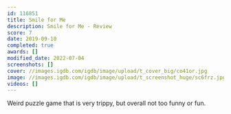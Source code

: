 ```yaml
---
id: 116851
title: Smile for Me
description: Smile for Me - Review
score: 7
date: 2019-09-10
completed: true
awards: []
modified_date: 2022-07-04
screenshots: []
cover: //images.igdb.com/igdb/image/upload/t_cover_big/co41or.jpg
image: //images.igdb.com/igdb/image/upload/t_screenshot_huge/sc6frz.jpg
videos: []
---
```

Weird puzzle game that is very trippy, but overall not too funny or fun.